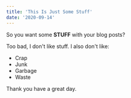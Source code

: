 ```yaml
---
title: 'This Is Just Some Stuff'
date: '2020-09-14'
---
```


So you want some **STUFF** with your blog posts?

Too bad, I don't like stuff. I also don't like:

- Crap
- Junk
- Garbage
- Waste

Thank you have a great day.